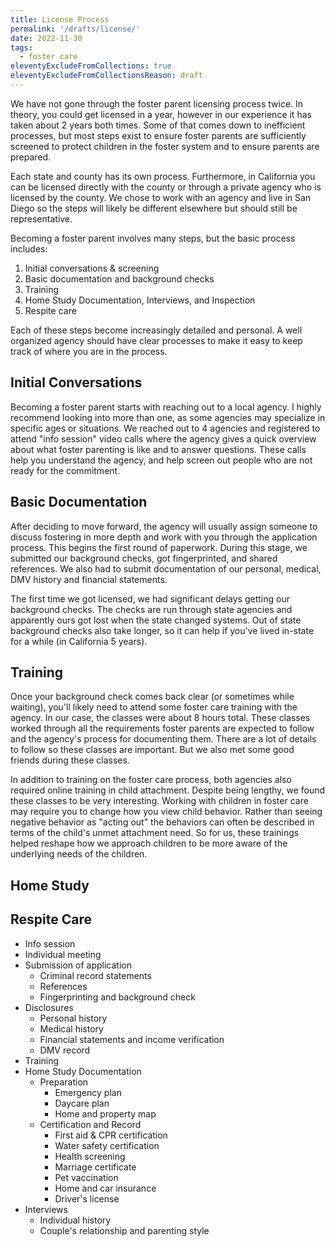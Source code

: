 ```yaml
---
title: License Process
permalink: '/drafts/license/'
date: 2022-11-30
tags:
  - foster care
eleventyExcludeFromCollections: true
eleventyExcludeFromCollectionsReason: draft
---
```


We have not gone through the foster parent licensing process twice.
In theory, you could get licensed in a year, however in our experience it has taken about 2 years both times.
Some of that comes down to inefficient processes, but most steps exist to ensure foster parents are sufficiently screened to protect children in the foster system and to ensure parents are prepared.

Each state and county has its own process.
Furthermore, in California you can be licensed directly with the county or through a private agency who is licensed by the county.
We chose to work with an agency and live in San Diego so the steps will likely be different elsewhere but should still be representative.

Becoming a foster parent involves many steps, but the basic process includes:

1. Initial conversations & screening
1. Basic documentation and background checks
1. Training
1. Home Study Documentation, Interviews, and Inspection
1. Respite care

Each of these steps become increasingly detailed and personal.
A well organized agency should have clear processes to make it easy to keep track of where you are in the process.

## Initial Conversations

Becoming a foster parent starts with reaching out to a local agency.
I highly recommend looking into more than one, as some agencies may specialize in specific ages or situations.
We reached out to 4 agencies and registered to attend "info session" video calls where the agency gives a quick overview about what foster parenting is like and to answer questions.
These calls help you understand the agency, and help screen out people who are not ready for the commitment.

## Basic Documentation

After deciding to move forward, the agency will usually assign someone to discuss fostering in more depth and work with you through the application process.
This begins the first round of paperwork.
During this stage, we submitted our background checks, got fingerprinted, and shared references.
We also had to submit documentation of our personal, medical, DMV history and financial statements.

The first time we got licensed, we had significant delays getting our background checks.
The checks are run through state agencies and apparently ours got lost when the state changed systems.
Out of state background checks also take longer, so it can help if you've lived in-state for a while (in California 5 years).

## Training

Once your background check comes back clear (or sometimes while waiting), you'll likely need to attend some foster care training with the agency.
In our case, the classes were about 8 hours total.
These classes worked through all the requirements foster parents are expected to follow and the agency's process for documenting them.
There are a lot of details to follow so these classes are important.
But we also met some good friends during these classes.

In addition to training on the foster care process, both agencies also required online training in child attachment.
Despite being lengthy, we found these classes to be very interesting.
Working with children in foster care may require you to change how you view child behavior.
Rather than seeing negative behavior as "acting out" the behaviors can often be described in terms of the child's unmet attachment need.
So for us, these trainings helped reshape how we approach children to be more aware of the underlying needs of the children.

## Home Study

## Respite Care

- Info session
- Individual meeting
- Submission of application
  - Criminal record statements
  - References
  - Fingerprinting and background check
- Disclosures
  - Personal history
  - Medical history
  - Financial statements and income verification
  - DMV record
- Training
- Home Study Documentation
  - Preparation
    - Emergency plan
    - Daycare plan
    - Home and property map
  - Certification and Record
    - First aid & CPR certification
    - Water safety certification
    - Health screening
    - Marriage certificate
    - Pet vaccination
    - Home and car insurance
    - Driver's license
- Interviews
  - Individual history
  - Couple's relationship and parenting style
